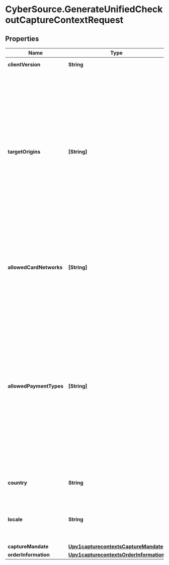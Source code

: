 # CyberSource.GenerateUnifiedCheckoutCaptureContextRequest

## Properties
Name | Type | Description | Notes
------------ | ------------- | ------------- | -------------
**clientVersion** | **String** | Specify the version of Unified Checkout that you want to use. | [optional] 
**targetOrigins** | **[String]** | The [target origin](https://developer.mozilla.org/en-US/docs/Glossary/Origin) of the website on which you will be launching Unified Checkout is defined by the scheme (protocol), hostname (domain) and port number (if used).    You must use https://hostname (unless you use http://localhost) Wildcards are NOT supported.  Ensure that subdomains are included. Any valid top-level domain is supported (e.g. .com, .co.uk, .gov.br etc)  Examples:   - https://example.com   - https://subdomain.example.com   - https://example.com:8080<br><br>  If you are embedding within multiple nested iframes you need to specify the origins of all the browser contexts used, for example:    targetOrigins: [     \"https://example.com\",     \"https://basket.example.com\",     \"https://ecom.example.com\"   ]  | [optional] 
**allowedCardNetworks** | **[String]** | The list of card networks you want to use for this Unified Checkout transaction.  Unified Checkout currently supports the following card networks:     - VISA     - MASTERCARD     - AMEX     - CARNET     - CARTESBANCAIRES     - CUP     - DINERSCLUB     - DISCOVER     - EFTPOS     - ELO     - JCB     - JCREW     - MADA     - MAESTRO     - MEEZA  | [optional] 
**allowedPaymentTypes** | **[String]** | The payment types that are allowed for the merchant.    Possible values when launching Unified Checkout:   - APPLEPAY   - CHECK   - CLICKTOPAY   - GOOGLEPAY   - PANENTRY                 - PAZE <br><br>  Possible values when launching Click To Pay Drop-In UI: - CLICKTOPAY <br><br>  **Important:**    - CLICKTOPAY only available for Visa, Mastercard and AMEX for saved cards.   - Visa and Mastercard will look to tokenize using network tokenization for all Click to Pay requests.  Click to Pay uses Click to Pay token requester IDs and not the merchant's existing token requester.   - Apple Pay, Google Pay, Check, and Paze can be used independently without requiring PAN entry in the allowedPaymentTypes field.  | [optional] 
**country** | **String** | Country the purchase is originating from (e.g. country of the merchant).  Use the two-character ISO Standard  | [optional] 
**locale** | **String** | Localization of the User experience conforming to the ISO 639-1 language standards and two-character ISO Standard Country Code.  Please refer to list of [supported locales through Unified Checkout](https://developer.cybersource.com/docs/cybs/en-us/unified-checkout/developer/all/rest/unified-checkout/uc-appendix-languages.html)  | [optional] 
**captureMandate** | [**Upv1capturecontextsCaptureMandate**](Upv1capturecontextsCaptureMandate.md) |  | [optional] 
**orderInformation** | [**Upv1capturecontextsOrderInformation**](Upv1capturecontextsOrderInformation.md) |  | [optional] 


